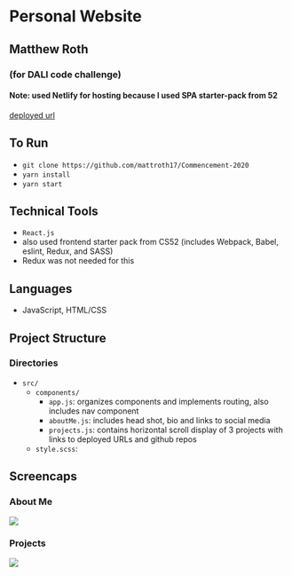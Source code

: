 # Personal Website 
## Matthew Roth
### (for DALI code challenge)
#### Note: used Netlify for hosting because I used SPA starter-pack from 52


[deployed url](http://mattroth.me/)

## To Run
* `git clone https://github.com/mattroth17/Commencement-2020`
* `yarn install`
* `yarn start`


## Technical Tools
*  `React.js`
*  also used frontend starter pack from CS52 (includes Webpack, Babel, eslint, Redux, and SASS)
  * Redux was not needed for this

## Languages
* JavaScript, HTML/CSS

## Project Structure

### Directories
* `src/`
    * `components/`
        * `app.js`: organizes components and implements routing, also includes nav component
        * `aboutMe.js`: includes head shot, bio and links to social media
        * `projects.js`: contains horizontal scroll display of 3 projects with links to deployed URLs and github repos
    * `style.scss`: 
    
## Screencaps

### About Me
![](https://user-images.githubusercontent.com/59703535/97119874-9f419b00-16e9-11eb-8ceb-00e2b5474d63.png)

### Projects
![](https://user-images.githubusercontent.com/59703535/97119876-a10b5e80-16e9-11eb-8305-dae94a21e8e6.png)


